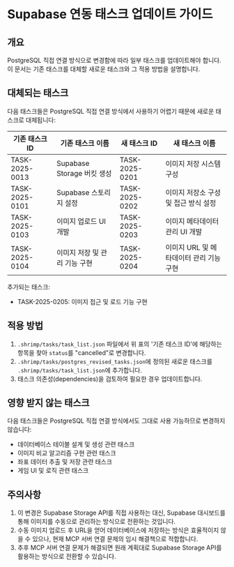 # Supabase 연동 태스크 업데이트 가이드

## 개요

PostgreSQL 직접 연결 방식으로 변경함에 따라 일부 태스크를 업데이트해야 합니다. 이 문서는 기존 태스크를 대체할 새로운 태스크와 그 적용 방법을 설명합니다.

## 대체되는 태스크

다음 태스크들은 PostgreSQL 직접 연결 방식에서 사용하기 어렵기 때문에 새로운 태스크로 대체됩니다:

| 기존 태스크 ID | 기존 태스크 이름 | 새 태스크 ID | 새 태스크 이름 |
|--------------|---------------|------------|-------------|
| TASK-2025-0013 | Supabase Storage 버킷 생성 | TASK-2025-0201 | 이미지 저장 시스템 구성 |
| TASK-2025-0101 | Supabase 스토리지 설정 | TASK-2025-0202 | 이미지 저장소 구성 및 접근 방식 설정 |
| TASK-2025-0103 | 이미지 업로드 UI 개발 | TASK-2025-0203 | 이미지 메타데이터 관리 UI 개발 |
| TASK-2025-0104 | 이미지 저장 및 관리 기능 구현 | TASK-2025-0204 | 이미지 URL 및 메타데이터 관리 기능 구현 |

추가되는 태스크:
- TASK-2025-0205: 이미지 접근 및 로드 기능 구현

## 적용 방법

1. `.shrimp/tasks/task_list.json` 파일에서 위 표의 '기존 태스크 ID'에 해당하는 항목을 찾아 `status`를 "cancelled"로 변경합니다.
2. `.shrimp/tasks/postgres_revised_tasks.json`에 정의된 새로운 태스크를 `.shrimp/tasks/task_list.json`에 추가합니다.
3. 태스크 의존성(dependencies)을 검토하여 필요한 경우 업데이트합니다.

## 영향 받지 않는 태스크

다음 태스크들은 PostgreSQL 직접 연결 방식에서도 그대로 사용 가능하므로 변경하지 않습니다:

- 데이터베이스 테이블 설계 및 생성 관련 태스크
- 이미지 비교 알고리즘 구현 관련 태스크
- 좌표 데이터 추출 및 저장 관련 태스크
- 게임 UI 및 로직 관련 태스크

## 주의사항

1. 이 변경은 Supabase Storage API를 직접 사용하는 대신, Supabase 대시보드를 통해 이미지를 수동으로 관리하는 방식으로 전환하는 것입니다.
2. 수동 이미지 업로드 후 URL을 얻어 데이터베이스에 저장하는 방식은 효율적이지 않을 수 있으나, 현재 MCP 서버 연결 문제의 임시 해결책으로 적합합니다.
3. 추후 MCP 서버 연결 문제가 해결되면 원래 계획대로 Supabase Storage API를 활용하는 방식으로 전환할 수 있습니다. 